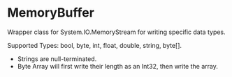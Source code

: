 # MemoryBuffer
Wrapper class for System.IO.MemoryStream for writing specific data types.

Supported Types: bool, byte, int, float, double, string, byte[].
 - Strings are null-terminated.
 - Byte Array will first write their length as an Int32, then write the array.
